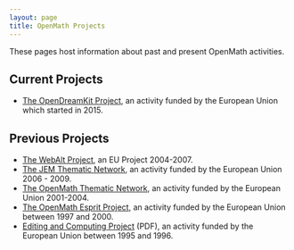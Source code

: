 ```yaml
---
layout: page
title: OpenMath Projects
---
```


These pages host information about past and present OpenMath activities.

## Current Projects

* [The OpenDreamKit Project](http://opendreamkit.org),
an activity funded by the European Union which started in 2015.


## Previous Projects
* [The WebAlt Project](http://webalt.math.helsinki.fi), an EU Project 2004-2007.
* [The JEM Thematic Network](http://webalt.mobi/jem/),
an activity funded by the European Union 2006 - 2009.
* [The OpenMath Thematic Network](thematic/index.html),
an activity funded by the European Union 2001-2004.
* [The OpenMath Esprit Project](esprit/final/index.html),
an activity funded by the European Union between 1997 and 2000.
* [Editing and Computing Project](EditingAndComputingReport.pdf) (PDF),
an activity funded by the European Union between 1995 and 1996.
